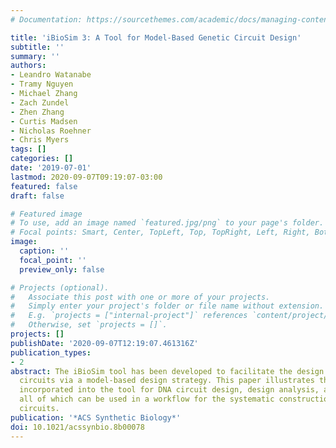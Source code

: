 ```yaml
---
# Documentation: https://sourcethemes.com/academic/docs/managing-content/

title: 'iBioSim 3: A Tool for Model-Based Genetic Circuit Design'
subtitle: ''
summary: ''
authors:
- Leandro Watanabe
- Tramy Nguyen
- Michael Zhang
- Zach Zundel
- Zhen Zhang
- Curtis Madsen
- Nicholas Roehner
- Chris Myers
tags: []
categories: []
date: '2019-07-01'
lastmod: 2020-09-07T09:19:07-03:00
featured: false
draft: false

# Featured image
# To use, add an image named `featured.jpg/png` to your page's folder.
# Focal points: Smart, Center, TopLeft, Top, TopRight, Left, Right, BottomLeft, Bottom, BottomRight.
image:
  caption: ''
  focal_point: ''
  preview_only: false

# Projects (optional).
#   Associate this post with one or more of your projects.
#   Simply enter your project's folder or file name without extension.
#   E.g. `projects = ["internal-project"]` references `content/project/deep-learning/index.md`.
#   Otherwise, set `projects = []`.
projects: []
publishDate: '2020-09-07T12:19:07.461316Z'
publication_types:
- 2
abstract: The iBioSim tool has been developed to facilitate the design of genetic
  circuits via a model-based design strategy. This paper illustrates the new features
  incorporated into the tool for DNA circuit design, design analysis, and design synthesis,
  all of which can be used in a workflow for the systematic construction of new genetic
  circuits.
publication: '*ACS Synthetic Biology*'
doi: 10.1021/acssynbio.8b00078
---
```

